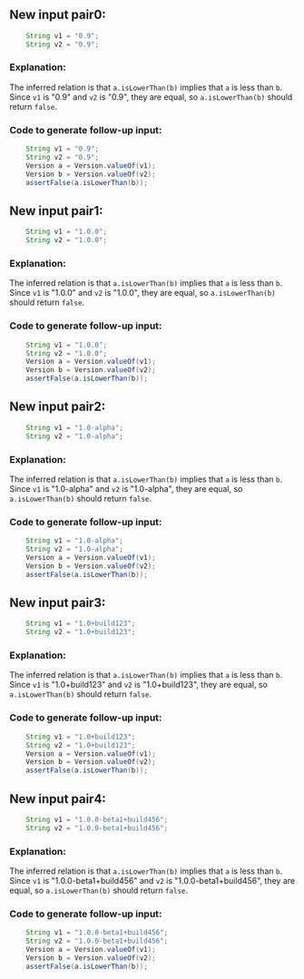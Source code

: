 ## New input pair0:
```java
    String v1 = "0.9";
    String v2 = "0.9";
```

### Explanation:
The inferred relation is that `a.isLowerThan(b)` implies that `a` is less than `b`. Since `v1` is "0.9" and `v2` is "0.9", they are equal, so `a.isLowerThan(b)` should return `false`.

### Code to generate follow-up input:
```java
    String v1 = "0.9";
    String v2 = "0.9";
    Version a = Version.valueOf(v1);
    Version b = Version.valueOf(v2);
    assertFalse(a.isLowerThan(b));
```

## New input pair1:
```java
    String v1 = "1.0.0";
    String v2 = "1.0.0";
```

### Explanation:
The inferred relation is that `a.isLowerThan(b)` implies that `a` is less than `b`. Since `v1` is "1.0.0" and `v2` is "1.0.0", they are equal, so `a.isLowerThan(b)` should return `false`.

### Code to generate follow-up input:
```java
    String v1 = "1.0.0";
    String v2 = "1.0.0";
    Version a = Version.valueOf(v1);
    Version b = Version.valueOf(v2);
    assertFalse(a.isLowerThan(b));
```

## New input pair2:
```java
    String v1 = "1.0-alpha";
    String v2 = "1.0-alpha";
```

### Explanation:
The inferred relation is that `a.isLowerThan(b)` implies that `a` is less than `b`. Since `v1` is "1.0-alpha" and `v2` is "1.0-alpha", they are equal, so `a.isLowerThan(b)` should return `false`.

### Code to generate follow-up input:
```java
    String v1 = "1.0-alpha";
    String v2 = "1.0-alpha";
    Version a = Version.valueOf(v1);
    Version b = Version.valueOf(v2);
    assertFalse(a.isLowerThan(b));
```

## New input pair3:
```java
    String v1 = "1.0+build123";
    String v2 = "1.0+build123";
```

### Explanation:
The inferred relation is that `a.isLowerThan(b)` implies that `a` is less than `b`. Since `v1` is "1.0+build123" and `v2` is "1.0+build123", they are equal, so `a.isLowerThan(b)` should return `false`.

### Code to generate follow-up input:
```java
    String v1 = "1.0+build123";
    String v2 = "1.0+build123";
    Version a = Version.valueOf(v1);
    Version b = Version.valueOf(v2);
    assertFalse(a.isLowerThan(b));
```

## New input pair4:
```java
    String v1 = "1.0.0-beta1+build456";
    String v2 = "1.0.0-beta1+build456";
```

### Explanation:
The inferred relation is that `a.isLowerThan(b)` implies that `a` is less than `b`. Since `v1` is "1.0.0-beta1+build456" and `v2` is "1.0.0-beta1+build456", they are equal, so `a.isLowerThan(b)` should return `false`.

### Code to generate follow-up input:
```java
    String v1 = "1.0.0-beta1+build456";
    String v2 = "1.0.0-beta1+build456";
    Version a = Version.valueOf(v1);
    Version b = Version.valueOf(v2);
    assertFalse(a.isLowerThan(b));
```

